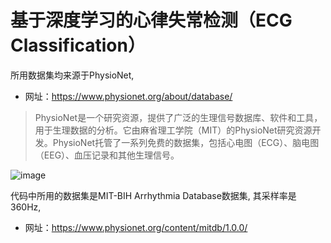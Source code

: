 # 基于深度学习的心律失常检测（ECG Classification）

所用数据集均来源于PhysioNet,   
- 网址：https://www.physionet.org/about/database/  
> PhysioNet是一个研究资源，提供了广泛的生理信号数据库、软件和工具，用于生理数据的分析。它由麻省理工学院（MIT）的PhysioNet研究资源开发。PhysioNet托管了一系列免费的数据集，包括心电图（ECG）、脑电图（EEG）、血压记录和其他生理信号。

![image](https://github.com/BubbleByteX/DeepL-Learning-ECG/assets/115935683/06a5cbb6-ae3a-4404-b779-a0f9bc5639d0)

代码中所用的数据集是MIT-BIH Arrhythmia Database数据集, 其采样率是360Hz,   
- 网址：https://www.physionet.org/content/mitdb/1.0.0/
